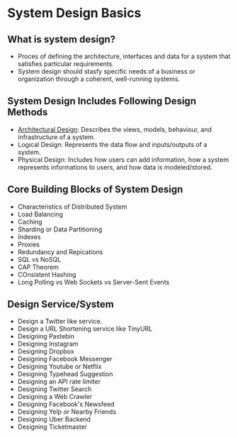 # System Design Basics

## What is system design?
* Proces of defining the architecture, interfaces and data for a system that satisfies particular requirements.
* System design should stasfy specific needs of a business or organization through a coherent, well-running systems.

## System Design Includes Following Design Methods
* [Architectural Design](https://www.educative.io/blog/how-to-design-a-web-application-software-architecture-101): Describes the views, models, behaviour, and infrastructure of a system.
* Logical Design: Represents the data flow and inputs/outputs of a system.
* Physical Design: Includes how users can add information, how a system represents informations to users, and how data is modeled/stored.

## Core Building Blocks of System Design
* Characteristics of Distributed System
* Load Balancing
* Caching
* Sharding or Data Partitioning
* Indexes
* Proxies
* Redundancy and Repications
* SQL vs NoSQL
* CAP Theorem
* COnsistent Hashing
* Long Polling vs Web Sockets vs Server-Sent Events

## Design Service/System
* Design a Twitter like service.
* Design a URL Shortening service like TinyURL
* Designing Pastebin
* Designing Instagram
* Designing Dropbox
* Designing Facebook Messenger
* Designing Youtube or Netflix
* Designing Typehead Suggestion
* Designing an API rate limiter
* Designing Twitter Search
* Designing a Web Crawler
* Designing Facebook's Newsfeed
* Designing Yelp or Nearby Friends
* Designing Uber Backend
* Designing Ticketmaster
